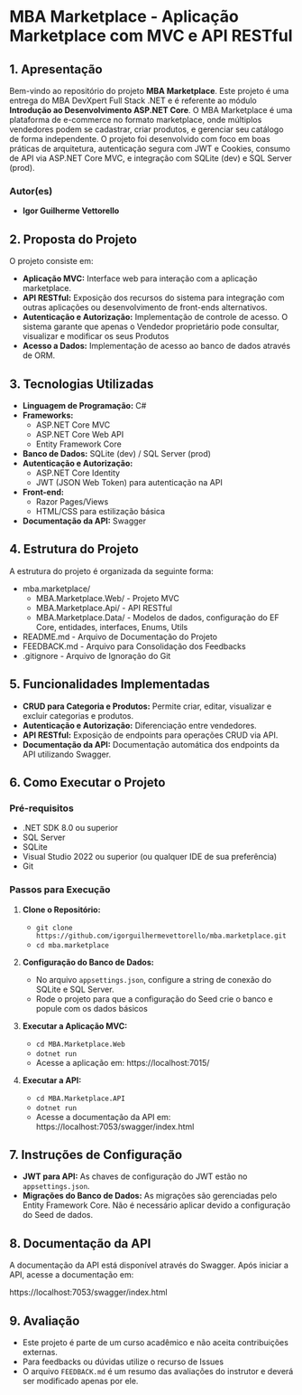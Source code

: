 # **MBA Marketplace - Aplicação Marketplace com MVC e API RESTful**

## **1. Apresentação**

Bem-vindo ao repositório do projeto **MBA Marketplace**. Este projeto é uma entrega do MBA DevXpert Full Stack .NET e é referente ao módulo **Introdução ao Desenvolvimento ASP.NET Core**.
O MBA Marketplace é uma plataforma de e-commerce no formato marketplace, onde múltiplos vendedores podem se cadastrar, criar produtos, e gerenciar seu catálogo de forma independente. O projeto foi desenvolvido com foco em boas práticas de arquitetura, autenticação segura com JWT e Cookies, consumo de API via ASP.NET Core MVC, e integração com SQLite (dev) e SQL Server (prod).

### **Autor(es)**
- **Igor Guilherme Vettorello**


## **2. Proposta do Projeto**

O projeto consiste em:

- **Aplicação MVC:** Interface web para interação com a aplicação marketplace.
- **API RESTful:** Exposição dos recursos do sistema para integração com outras aplicações ou desenvolvimento de front-ends alternativos.
- **Autenticação e Autorização:** Implementação de controle de acesso. O sistema garante que apenas o Vendedor proprietário pode consultar, visualizar e modificar os seus Produtos
- **Acesso a Dados:** Implementação de acesso ao banco de dados através de ORM.

## **3. Tecnologias Utilizadas**

- **Linguagem de Programação:** C#
- **Frameworks:**
  - ASP.NET Core MVC
  - ASP.NET Core Web API
  - Entity Framework Core
- **Banco de Dados:** SQLite (dev) / SQL Server (prod)
- **Autenticação e Autorização:**
  - ASP.NET Core Identity
  - JWT (JSON Web Token) para autenticação na API
- **Front-end:**
  - Razor Pages/Views
  - HTML/CSS para estilização básica
- **Documentação da API:** Swagger

## **4. Estrutura do Projeto**

A estrutura do projeto é organizada da seguinte forma:

- mba.marketplace/
  - MBA.Marketplace.Web/ - Projeto MVC
  - MBA.Marketplace.Api/ - API RESTful
  - MBA.Marketplace.Data/ - Modelos de dados, configuração do EF Core, entidades, interfaces, Enums, Utils
- README.md - Arquivo de Documentação do Projeto
- FEEDBACK.md - Arquivo para Consolidação dos Feedbacks
- .gitignore - Arquivo de Ignoração do Git

## **5. Funcionalidades Implementadas**

- **CRUD para Categoria e Produtos:** Permite criar, editar, visualizar e excluir categorias e produtos.
- **Autenticação e Autorização:** Diferenciação entre vendedores.
- **API RESTful:** Exposição de endpoints para operações CRUD via API.
- **Documentação da API:** Documentação automática dos endpoints da API utilizando Swagger.

## **6. Como Executar o Projeto**

### **Pré-requisitos**

- .NET SDK 8.0 ou superior
- SQL Server
- SQLite
- Visual Studio 2022 ou superior (ou qualquer IDE de sua preferência)
- Git

### **Passos para Execução**

1. **Clone o Repositório:**
   - `git clone https://github.com/igorguilhermevettorello/mba.marketplace.git`
   - `cd mba.marketplace`

2. **Configuração do Banco de Dados:**
   - No arquivo `appsettings.json`, configure a string de conexão do SQLite e SQL Server.
   - Rode o projeto para que a configuração do Seed crie o banco e popule com os dados básicos

3. **Executar a Aplicação MVC:**
   - `cd MBA.Marketplace.Web`
   - `dotnet run`
   - Acesse a aplicação em: https://localhost:7015/

4. **Executar a API:**
   - `cd MBA.Marketplace.API`
   - `dotnet run`
   - Acesse a documentação da API em: https://localhost:7053/swagger/index.html

## **7. Instruções de Configuração**

- **JWT para API:** As chaves de configuração do JWT estão no `appsettings.json`.
- **Migrações do Banco de Dados:** As migrações são gerenciadas pelo Entity Framework Core. Não é necessário aplicar devido a configuração do Seed de dados.

## **8. Documentação da API**

A documentação da API está disponível através do Swagger. Após iniciar a API, acesse a documentação em:

https://localhost:7053/swagger/index.html

## **9. Avaliação**

- Este projeto é parte de um curso acadêmico e não aceita contribuições externas. 
- Para feedbacks ou dúvidas utilize o recurso de Issues
- O arquivo `FEEDBACK.md` é um resumo das avaliações do instrutor e deverá ser modificado apenas por ele.
